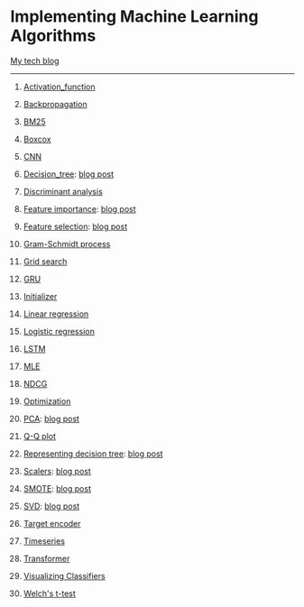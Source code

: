 # Implementing Machine Learning Algorithms 
[My tech blog](https://ywkim92.github.io/)  
- - -  
1. [Activation_function](https://nbviewer.org/github/ywkim92/Paper-implementation/blob/main/neural_network/Activation_function.ipynb)

1. [Backpropagation](https://nbviewer.org/github/ywkim92/Paper-implementation/blob/main/neural_network/Backpropagation.ipynb)

1. [BM25](https://nbviewer.org/github/ywkim92/Paper-implementation/blob/main/machine_learning/BM25.ipynb)

1. [Boxcox](https://nbviewer.org/github/ywkim92/Paper-implementation/blob/main/stats_and_linalg/Boxcox.ipynb)

1. [CNN](https://nbviewer.org/github/ywkim92/Paper-implementation/blob/main/neural_network/CNN.ipynb)

1. [Decision_tree](https://nbviewer.org/github/ywkim92/Paper-implementation/blob/main/machine_learning/Decision_tree.ipynb): [blog post](https://ywkim92.github.io/machine_learning/decision_tree/)

1. [Discriminant analysis](https://nbviewer.org/github/ywkim92/Paper-implementation/blob/main/machine_learning/Discriminant_analysis.ipynb)

1. [Feature importance](https://nbviewer.org/github/ywkim92/Paper-implementation/blob/main/machine_learning/Feature_importance.ipynb): [blog post](https://ywkim92.github.io/machine_learning/feature_importance/)

1. [Feature selection](https://nbviewer.org/github/ywkim92/Paper-implementation/blob/main/machine_learning/Feature_selection.ipynb): [blog post](https://ywkim92.github.io/machine_learning/feature_selection/)

1. [Gram-Schmidt process](https://nbviewer.org/github/ywkim92/Paper-implementation/blob/main/stats_and_linalg/Gram-Schmidt_process.ipynb)

1. [Grid search](https://nbviewer.org/github/ywkim92/Paper-implementation/blob/main/machine_learning/GridSearchCV.ipynb)

1. [GRU](https://nbviewer.org/github/ywkim92/Paper-implementation/blob/main/neural_network/GRU.ipynb)

1. [Initializer](https://nbviewer.org/github/ywkim92/Paper-implementation/blob/main/neural_network/Initializer.ipynb)

1. [Linear regression](https://nbviewer.org/github/ywkim92/Paper-implementation/blob/main/machine_learning/Linear_regression.ipynb)

1. [Logistic regression](https://nbviewer.org/github/ywkim92/Paper-implementation/blob/main/machine_learning/Logistic_regression.ipynb)

1. [LSTM](https://nbviewer.org/github/ywkim92/Paper-implementation/blob/main/neural_network/LSTM.ipynb)

1. [MLE](https://nbviewer.org/github/ywkim92/Paper-implementation/blob/main/stats_and_linalg/MLE.ipynb)

1. [NDCG](https://nbviewer.org/github/ywkim92/Paper-implementation/blob/main/machine_learning/nDCG.ipynb)

1. [Optimization](https://nbviewer.org/github/ywkim92/Paper-implementation/blob/main/neural_network/Optimization.ipynb)

1. [PCA](https://nbviewer.org/github/ywkim92/Paper-implementation/blob/main/machine_learning/Paper%20implementation_PCA.ipynb): [blog post](https://ywkim92.github.io/machine_learning/PCA/)

1. [Q-Q plot](https://nbviewer.org/github/ywkim92/Paper-implementation/blob/main/stats_and_linalg/QQplot.ipynb)

1. [Representing decision tree](https://nbviewer.org/github/ywkim92/Paper-implementation/blob/main/machine_learning/Representing_decision_tree.ipynb): [blog post](https://ywkim92.github.io/machine_learning/decision_tree/)

1. [Scalers](https://nbviewer.org/github/ywkim92/Paper-implementation/blob/main/data_preprocessing/Scalers.ipynb): [blog post](https://ywkim92.github.io/machine_learning/scalers/)

1. [SMOTE](https://nbviewer.org/github/ywkim92/Paper-implementation/blob/main/data_preprocessing/Paper%20implementation_SMOTE_with_pca_visualization.ipynb): [blog post](https://ywkim92.github.io/machine_learning/SMOTE/)

1. [SVD](https://nbviewer.org/github/ywkim92/Paper-implementation/blob/main/data_preprocessing/SVD_implementation.ipynb): [blog post](https://ywkim92.github.io/machine_learning/SVD/)

1. [Target encoder](https://nbviewer.org/github/ywkim92/Paper-implementation/blob/main/data_preprocessing/Target_encoder.ipynb)

1. [Timeseries](https://nbviewer.org/github/ywkim92/Paper-implementation/blob/main/neural_network/Timeseries.ipynb)

1. [Transformer](https://nbviewer.org/github/ywkim92/Paper-implementation/blob/main/neural_network/Transformer.ipynb)

1. [Visualizing Classifiers](https://nbviewer.org/github/ywkim92/Paper-implementation/blob/main/machine_learning/Visualizing_Classifiers.ipynb)

1. [Welch's t-test](https://nbviewer.org/github/ywkim92/Paper-implementation/blob/main/stats_and_linalg/Welch_ttest.ipynb)
